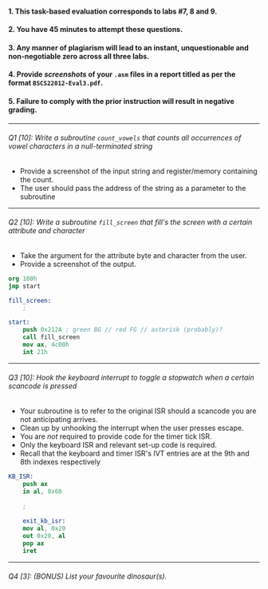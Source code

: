 #### 1. This task-based evaluation corresponds to labs #7, 8 and 9.
#### 2. You have 45 minutes to attempt these questions.
#### 3. Any manner of plagiarism will lead to an instant, unquestionable and non-negotiable zero across all three labs.
#### 4. Provide *screenshots* of your `.asm` files in a report titled as per the format `BSCS22012-Eval3.pdf`.
#### 5. Failure to comply with the prior instruction will result in negative grading.

---

###### Q1 \[10\]: Write a subroutine `count_vowels` that counts all occurrences of vowel characters in a null-terminated string

- Provide a screenshot of the input string and register/memory containing the count.
- The user should pass the address of the string as a parameter to the subroutine

---

###### Q2 \[10\]: Write a subroutine `fill_screen` that fill's the screen with a certain attribute and character

- Take the argument for the attribute byte and character from the user.
- Provide a screenshot of the output.

```nasm
org 100h
jmp start

fill_screen:
	;

start:
	push 0x212A ; green BG // red FG // asterisk (probably)?
	call fill_screen
	mov ax, 4c00h
	int 21h
```

---

###### Q3 \[10\]: Hook the keyboard interrupt to toggle a stopwatch when a certain scancode is pressed

- Your subroutine is to refer to the original ISR should a scancode you are not anticipating arrives.
- Clean up by unhooking the interrupt when the user presses escape.
- You are _not_ required to provide code for the timer tick ISR.
- Only the keyboard ISR and relevant set-up code is required.
- Recall that the keyboard and timer ISR's IVT entries are at the 9th and 8th indexes respectively 

```nasm
KB_ISR:
	push ax
	in al, 0x60
	
	;
	
	exit_kb_isr:
	mov al, 0x20
	out 0x20, al
	pop ax
	iret
```

---

###### Q4 \[3\]: (BONUS) List your favourite dinosaur(s).

